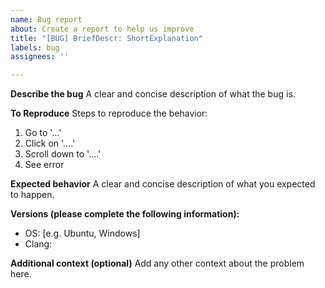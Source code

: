```yaml
---
name: Bug report
about: Create a report to help us improve
title: "[BUG] BriefDescr: ShortExplanation"
labels: bug
assignees: ''

---
```


**Describe the bug**
A clear and concise description of what the bug is.

**To Reproduce**
Steps to reproduce the behavior:
1. Go to '...'
2. Click on '....'
3. Scroll down to '....'
4. See error

**Expected behavior**
A clear and concise description of what you expected to happen.

**Versions (please complete the following information):**
 - OS: [e.g. Ubuntu, Windows]
 - Clang:

**Additional context (optional)**
Add any other context about the problem here.
